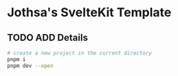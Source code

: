 # Jothsa's SvelteKit Template

## TODO ADD Details

```bash
# create a new project in the current directory
pnpm i
pnpm dev --open
```
